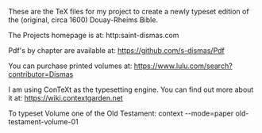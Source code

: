 
These are the TeX files for my project to create a newly typeset
edition of the (original, circa 1600) Douay-Rheims Bible.

The Projects homepage is at:
http:saint-dismas.com

Pdf's by chapter are available at:
https://github.com/s-dismas/Pdf

You can purchase printed volumes at:
https://www.lulu.com/search?contributor=Dismas

I am using ConTeXt as the typesetting engine. You can find out more
about it at:
https://wiki.contextgarden.net

To typeset Volume one of the Old Testament:
context --mode=paper old-testament-volume-01